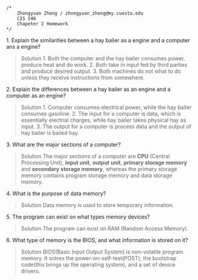 ```
/*
    Zhongyuan Zheng / zhongyuan_zheng@my.cuesta.edu
    CIS 240
    Chapeter 2 Homework
*/
```
1\. Explain the similarities between a hay bailer as a engine and a computer ans a engine?
>Solution
1\. Both the computer and the hay bailer consumes power, produce heat and do work.
2\. Both take in input fed by third parties and produce desired output.
3\. Both machines do not what to do unless they receive instructions from somewhere.

2\. Explain the differences between a hay bailer as an engine and a computer as an engine?
>Solution
1\. Computer consumes electrical power, while the hay bailer consumes gasoline.
2\. The input for a computer is data, which is essentially electrial charges, while hay bailer takes physical hay as input.
3\. The output for a computer is process data and the output of hay bailer is bailed hay.

3\. What are the major sections of a computer?
>Solution
The major sections of a computer are **CPU** (Central Processing Unit), **input unit**, **output unit**, **primary storage memory** and **secondary storage memory**, whereas the primary storage memory contains program storage memory and data storage memory.

4\. What is the purpose of data memory?
>Solution
Data memory is used to store temporary information.

5\. The program can exist on what types memory devices?
>Solution
The program can exist on RAM (Random Access Memory).

6\. What type of memory is the BIOS, and what information is stored on it?
>Solution
BIOS(Basic Input Output System) is non-volatile program memory. It sotres the power-on-self-test(POST), the bootstrap code(this brings up the operating system), and a set of device drivers.
